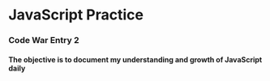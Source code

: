 # JavaScript Practice
### Code War Entry 2
#### The objective is to document my understanding and growth of JavaScript daily